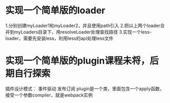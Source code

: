 # 实现一个简单版的loader
1.分别创建myLoader1和myLoader2，并且使用path引入
2.把以上两个loader合并到myLoaders目录下，用resolveLoader处理查找路径
3.实现一个less-loader，需要先安装less，利用less的api处理less文件
# 实现一个简单版的plugin课程未将，后期自行探索
插件设计模式：
事件驱动
发布订阅
plugin是一个类，里面包含一个apply函数，接受一个参数compiler，就是webpack实例